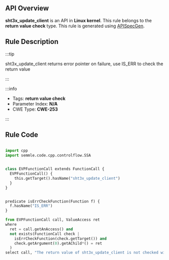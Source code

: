 ---
---


## API Overview
**sht3x_update_client** is an API in **Linux kernel**. This rule belongs to the **return value check** type. This rule is generated using [APISpecGen](../../tools/APISpecGen).
## Rule Description

:::tip

sht3x_update_client returns error pointer on failure, use IS_ERR to check the return value

:::

:::info

- Tags: **return value check**
- Parameter Index: **N/A**
- CWE Type: **CWE-253**

:::

## Rule Code
```python

import cpp
import semmle.code.cpp.controlflow.SSA


class EVPFunctionCall extends FunctionCall {
  EVPFunctionCall() {
    this.getTarget().hasName("sht3x_update_client")
  }
}


predicate isErrCheckFunction(Function f) {
  f.hasName("IS_ERR") 
}

from EVPFunctionCall call, ValueAccess ret
where
  ret = call.getAnAccess() and
  not exists(FunctionCall check |
    isErrCheckFunction(check.getTarget()) and
    check.getArgument(0).getAChild*() = ret
  )
select call, "The return value of sht3x_update_client is not checked with IS_ERR."
    
```